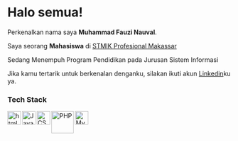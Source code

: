 # Halo semua! 

Perkenalkan nama saya **Muhammad Fauzi Nauval**.<br>

Saya seorang **Mahasiswa** di [STMIK Profesional Makassar](https://stmikprofesional.ac.id/) <br>

Sedang Menempuh Program Pendidikan pada Jurusan Sistem Informasi<br>

Jika kamu tertarik untuk berkenalan denganku, silakan ikuti akun [Linkedin](https://www.linkedin.com/in/muhammad-fauzi-477607312/)ku ya.

</p>

### Tech Stack
<a href="https://html.org/"><img align="left" alt="html" title="HTML" width="30px" src="https://cdn.worldvectorlogo.com/logos/html-1.svg" /></a>
  <a href="#"><img align="left" alt="JavaScript" title="JavaScript" width="30px" src="https://upload.wikimedia.org/wikipedia/commons/9/99/Unofficial_JavaScript_logo_2.svg" /></a>
  <a href="#"><img align="left" alt="CSS" title="CSS" width="30px" src="https://www.vectorlogo.zone/logos/w3_css/w3_css-icon.svg" /></a>
  <a href="https://php.org/"><img align="left" alt="PHP" title="PHP" width="50px" src="https://www.vectorlogo.zone/logos/php/php-ar21.svg" /></a>
  <a href="https://mysql.org/"><img align="left" alt="MySQl" title="MySQL" width="30px" src="https://www.vectorlogo.zone/logos/mysql/mysql-icon.svg" /></a>
  <br>
  <br>
